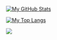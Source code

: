 [![My GitHub Stats](https://github-readme-stats.vercel.app/api?username=ExtReMLapin&show_icons=true&theme=dark&count_private=true&show_icons=true&hide_border=true)](https://github.com/ExtReMLapin)


[![My Top Langs](https://github-readme-stats.vercel.app/api/top-langs/?username=ExtReMLapin&theme=dark&layout=compact&hide=AutoHotkey&hide_title=true)](https://github.com/ExtReMLapin)


![](https://komarev.com/ghpvc/?username=ExtReMLapin)
